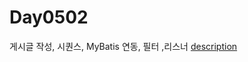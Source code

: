 # Day0502
게시글 작성, 시퀀스, MyBatis 연동, 필터 ,리스너
<a href= "https://www.notion.so/0502-MyBatis-982a756d24e24b9baff3e5012819a8b1"> description </a>
